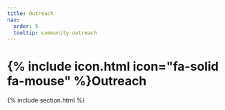 ```yaml
---
title: Outreach
nav:
  order: 5
  tooltip: community outreach
---
```


# {% include icon.html icon="fa-solid fa-mouse" %}Outreach

{% include section.html %}
